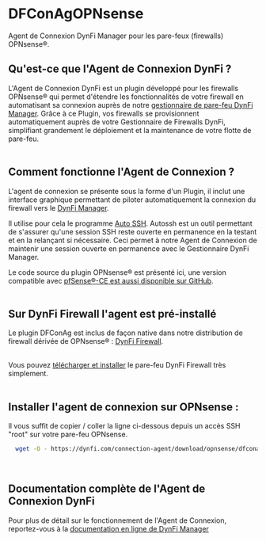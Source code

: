 # DFConAgOPNsense
Agent de Connexion DynFi Manager pour les pare-feux (firewalls) OPNsense®.
<br>

## Qu'est-ce que l'Agent de Connexion DynFi ?  
L'Agent de Connexion DynFi est un plugin développé pour les firewalls OPNsense® qui permet d'étendre les fonctionnalités de votre firewall en automatisant sa connexion auprès de notre [gestionnaire de pare-feu DynFi Manager](https://dynfi.com/dynfi-manager/). 
Grâce à ce Plugin, vos firewalls se provisionnent automatiquement auprès de votre Gestionnaire de Firewalls DynFi, simplifiant grandement le déploiement et la maintenance de votre flotte de pare-feu.  
<br>

## Comment fonctionne l'Agent de Connexion ?
L'agent de connexion se présente sous la forme d'un Plugin, il inclut une interface graphique permettant de piloter automatiquement la connexion du firewall vers le [DynFi Manager](https://dynfi.com/dynfi-manager/). 
  
Il utilise pour cela le programme [Auto SSH](https://www.freebsd.org/cgi/man.cgi?query=autossh&sektion=1&manpath=FreeBSD+13.0-RELEASE+and+Ports). 
Autossh est un outil permettant de s'assurer qu'une session SSH reste ouverte en permanence en la testant et en la relançant si nécessaire. 
Ceci permet à notre Agent de Connexion de maintenir une session ouverte en permanence avec le Gestionnaire DynFi Manager. 
  
Le code source du plugin OPNsense® est présenté ici, une version compatible avec [pfSense®-CE est aussi disponible sur GitHub](https://github.com/DynFi/DFConAgPfSense/).  
<br>  

## Sur DynFi Firewall l'agent est pré-installé
Le plugin DFConAg est inclus de façon native dans notre distribution de firewall dérivée de OPNsense® : [DynFi Firewall](https://dynfi.com/dynfi-firewall/).  
<br>  

Vous pouvez [télécharger et installer](https://dynfi.com/download/) le pare-feu DynFi Firewall très simplement.  
<br>  

## Installer l'agent de connexion sur  OPNsense :  
Il vous suffit de copier / coller la ligne ci-dessous depuis un accès SSH "root" sur votre pare-feu OPNsense. 

```bash
  wget -O - https://dynfi.com/connection-agent/download/opnsense/dfconag-latest-installer.sh | sh  
```
<br>

## Documentation complète de l'Agent de Connexion DynFi
Pour plus de détail sur le fonctionnement de l'Agent de Connexion, reportez-vous à la [documentation en ligne de DynFi Manager](https://dynfi.com/documentation/) 
  
